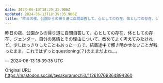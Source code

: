 ```yaml
---
date: 2024-06-13T18:39:35.906Z
updated: 2024-06-13T18:39:35.906Z
title: "昨日の夜、公園からの帰り道に自問自答して、心としての存在、体としての存在、ジェン[...]"
---
```


<p>昨日の夜、公園からの帰り道に自問自答して、心としての存在、体としての存在、ジェンダー、自分の感情とその理由について、改めてよく考えてみたけれど、少しはっきりしたこともあった一方で、結局途中で解き明かせないことが残ったまま。これではずっとquestioning(？)のままだよね…。</p>

&mdash; 2024-06-13 18:39:35 UTC

Original URL: https://mastodon.social/@sakuramochi0/112610769364894360
